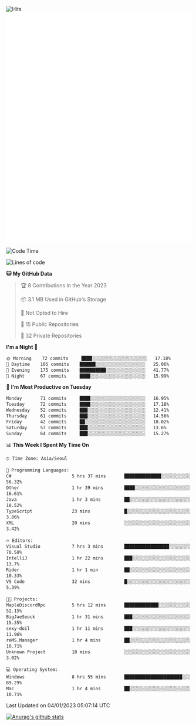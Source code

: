 ![Hits](https://hits.seeyoufarm.com/api/count/incr/badge.svg?url=https%3A%2F%2Fgithub.com%2Fkokose1234&count_bg=%2379C83D&title_bg=%23555555&icon=apple.svg&icon_color=%23E7E7E7&title=hits&edge_flat=false)
<br/>
![Metrics](https://github.com/kokose1234/kokose1234/blob/main/github-metrics.svg)

<!--START_SECTION:waka-->
![Code Time](http://img.shields.io/badge/Code%20Time-737%20hrs-blue)

![Lines of code](https://img.shields.io/badge/From%20Hello%20World%20I%27ve%20Written-937%20Thousand%20lines%20of%20code-blue)

**🐱 My GitHub Data** 

> 🏆 8 Contributions in the Year 2023
 > 
> 📦 3.1 MB Used in GitHub's Storage 
 > 
> 🚫 Not Opted to Hire
 > 
> 📜 15 Public Repositories 
 > 
> 🔑 32 Private Repositories  
 > 
**I'm a Night 🦉** 

```text
🌞 Morning    72 commits     ████░░░░░░░░░░░░░░░░░░░░░   17.18% 
🌆 Daytime    105 commits    ██████░░░░░░░░░░░░░░░░░░░   25.06% 
🌃 Evening    175 commits    ██████████░░░░░░░░░░░░░░░   41.77% 
🌙 Night      67 commits     ████░░░░░░░░░░░░░░░░░░░░░   15.99%

```
📅 **I'm Most Productive on Tuesday** 

```text
Monday       71 commits     ████░░░░░░░░░░░░░░░░░░░░░   16.95% 
Tuesday      72 commits     ████░░░░░░░░░░░░░░░░░░░░░   17.18% 
Wednesday    52 commits     ███░░░░░░░░░░░░░░░░░░░░░░   12.41% 
Thursday     61 commits     ███░░░░░░░░░░░░░░░░░░░░░░   14.56% 
Friday       42 commits     ██░░░░░░░░░░░░░░░░░░░░░░░   10.02% 
Saturday     57 commits     ███░░░░░░░░░░░░░░░░░░░░░░   13.6% 
Sunday       64 commits     ███░░░░░░░░░░░░░░░░░░░░░░   15.27%

```


📊 **This Week I Spent My Time On** 

```text
⌚︎ Time Zone: Asia/Seoul

💬 Programming Languages: 
C#                       5 hrs 37 mins       ██████████████░░░░░░░░░░░   56.32% 
Other                    1 hr 39 mins        ████░░░░░░░░░░░░░░░░░░░░░   16.61% 
Java                     1 hr 3 mins         ██░░░░░░░░░░░░░░░░░░░░░░░   10.52% 
TypeScript               23 mins             █░░░░░░░░░░░░░░░░░░░░░░░░   3.86% 
XML                      20 mins             ░░░░░░░░░░░░░░░░░░░░░░░░░   3.42%

🔥 Editors: 
Visual Studio            7 hrs 3 mins        █████████████████░░░░░░░░   70.58% 
IntelliJ                 1 hr 22 mins        ███░░░░░░░░░░░░░░░░░░░░░░   13.7% 
Rider                    1 hr 1 min          ██░░░░░░░░░░░░░░░░░░░░░░░   10.33% 
VS Code                  32 mins             █░░░░░░░░░░░░░░░░░░░░░░░░   5.39%

🐱‍💻 Projects: 
MapleDiscordRpc          5 hrs 12 mins       █████████████░░░░░░░░░░░░   52.15% 
BigJaeSeock              1 hr 31 mins        ███░░░░░░░░░░░░░░░░░░░░░░   15.35% 
sexy-doil                1 hr 11 mins        ███░░░░░░░░░░░░░░░░░░░░░░   11.96% 
reMS.Manager             1 hr 4 mins         ██░░░░░░░░░░░░░░░░░░░░░░░   10.71% 
Unknown Project          18 mins             ░░░░░░░░░░░░░░░░░░░░░░░░░   3.02%

💻 Operating System: 
Windows                  8 hrs 55 mins       ██████████████████████░░░   89.29% 
Mac                      1 hr 4 mins         ██░░░░░░░░░░░░░░░░░░░░░░░   10.71%

```


 Last Updated on 04/01/2023 05:07:14 UTC
<!--END_SECTION:waka-->

[![Anurag's github stats](https://github-readme-stats.vercel.app/api?username=kokose1234&theme=dracula)](https://github.com/anuraghazra/github-readme-stats)



	

